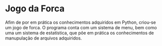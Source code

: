 # Jogo da Forca
Afim de por em prática os conhecimentos adquiridos em Python,
criou-se um jogo de forca.
O programa conta com um sistema de menu, bem como uma um sistema de estatística,
que põe em prática os conhecimentos de manupulação de arquivos adquiridos.
